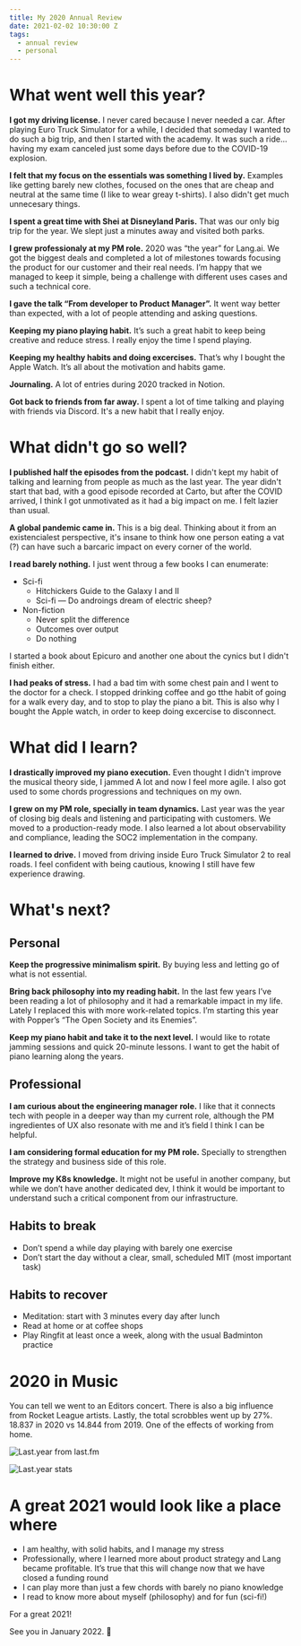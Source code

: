 ```yaml
---
title: My 2020 Annual Review
date: 2021-02-02 10:30:00 Z
tags:
  - annual review
  - personal
---
```


# What went well this year?

**I got my driving license.** I never cared because I never needed a car. After playing Euro Truck Simulator for a while, I decided that someday I wanted to do such a big trip, and then I started with the academy. It was such a ride... having my exam canceled just some days before due to the COVID-19 explosion.

**I felt that my focus on the essentials was something I lived by.** Examples like getting barely new clothes, focused on the ones that are cheap and neutral at the same time (I like to wear greay t-shirts). I also didn't get much unnecesary things.

**I spent a great time with Shei at Disneyland Paris.** That was our only big trip for the year. We slept just a minutes away and visited both parks.

**I grew professionaly at my PM role.** 2020 was “the year” for Lang.ai. We got the biggest deals and completed a lot of milestones towards focusing the product for our customer and their real needs. I’m happy that we managed to keep it simple, being a challenge with different uses cases and such a technical core.

**I gave the talk “From developer to Product Manager”.** It went way better than expected, with a lot of people attending and asking questions.

**Keeping my piano playing habit.** It’s such a great habit to keep being creative and reduce stress. I really enjoy the time I spend playing.

**Keeping my healthy habits and doing excercises.** That’s why I bought the Apple Watch. It’s all about the motivation and habits game.

**Journaling.** A lot of entries during 2020 tracked in Notion.

**Got back to friends from far away.** I spent a lot of time talking and playing with friends via Discord. It's a new habit that I really enjoy.

# What didn't go so well?

**I published half the episodes from the podcast.** I didn't kept my habit of talking and learning from people as much as the last year. The year didn't start that bad, with a good episode recorded at Carto, but after the COVID arrived, I think I got unmotivated as it had a big impact on me. I felt lazier than usual.

**A global pandemic came in.** This is a big deal. Thinking about it from an existencialest perspective, it's insane to think how one person eating a vat (?) can have such a barcaric impact on every corner of the world.

**I read barely nothing.** I just went throug a few books I can enumerate:

- Sci-fi
  - Hitchickers Guide to the Galaxy I and II
  - Sci-fi — Do androings dream of electric sheep?
- Non-fiction
  - Never split the difference
  - Outcomes over output
  - Do nothing

I started a book about Epicuro and another one about the cynics but I didn't finish either.

**I had peaks of stress.** I had a bad tim with some chest pain and I went to the doctor for a check. I stopped drinking coffee and go tthe habit of going for a walk every day, and to stop to play the piano a bit. This is also why I bought the Apple watch, in order to keep doing excercise to disconnect.

# What did I learn?

**I drastically improved my piano execution.** Even thought I didn't improve the musical theory side, I jammed A lot and now I feel more agile. I also got used to some chords progressions and techniques on my own.

**I grew on my PM role, specially in team dynamics.** Last year was the year of closing big deals and listening and participating with customers. We moved to a production-ready mode. I also learned a lot about observability and compliance, leading the SOC2 implementation in the company.

**I learned to drive.** I moved from driving inside Euro Truck Simulator 2 to real roads. I feel confident with being cautious, knowing I still have few experience drawing.

# What's next?

## Personal

**Keep the progressive minimalism spirit.** By buying less and letting go of what is not essential.

**Bring back philosophy into my reading habit.** In the last few years I’ve been reading a lot of philosophy and it had a remarkable impact in my life. Lately I replaced this with more work-related topics. I’m starting this year with Popper’s “The Open Society and its Enemies”.

**Keep my piano habit and take it to the next level.** I would like to rotate jamming sessions and quick 20-minute lessons. I want to get the habit of piano learning along the years.

## Professional

**I am curious about the engineering manager role.** I like that it connects tech with people in a deeper way than my current role, although the PM ingredientes of UX also resonate with me and it’s field I think I can be helpful.

**I am considering formal education for my PM role.** Specially to strengthen the strategy and business side of this role.

**Improve my K8s knowledge.** It might not be useful in another company, but while we don’t have another dedicated dev, I think it would be important to understand such a critical component from our infrastructure.

## Habits to break

- Don’t spend a while day playing with barely one exercise
- Don’t start the day without a clear, small, scheduled MIT (most important task)

## Habits to recover

- Meditation: start with 3 minutes every day after lunch
- Read at home or at coffee shops
- Play Ringfit at least once a week, along with the usual Badminton practice

# 2020 in Music

You can tell we went to an Editors concert. There is also a big influence from Rocket League artists. Lastly, the total scrobbles went up by 27%. 18.837 in 2020 vs 14.844 from 2019. One of the effects of working from home.

![Last.year from last.fm](/uploads/lastfm-2020.png)

![Last.year stats](/uploads/lastfm-2020-2.png)

# A great 2021 would look like a place where

- I am healthy, with solid habits, and I manage my stress
- Professionally, where I learned more about product strategy and Lang became profitable. It’s true that this will change now that we have closed a funding round
- I can play more than just a few chords with barely no piano knowledge
- I read to know more about myself (philosophy) and for fun (sci-fi!)

For a great 2021!

See you in January 2022. 🍿
